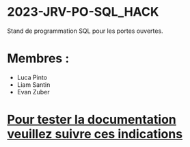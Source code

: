 # 2023-JRV-PO-SQL_HACK
Stand de programmation SQL pour les portes ouvertes.
# Membres :
- Luca Pinto
- Liam Santin
- Evan Zuber

# [Pour tester la documentation veuillez suivre ces indications](https://github.com/divtec-cejef/2023-JRV-PO-SQL_HACK/wiki/Test-de-la-documentation)
